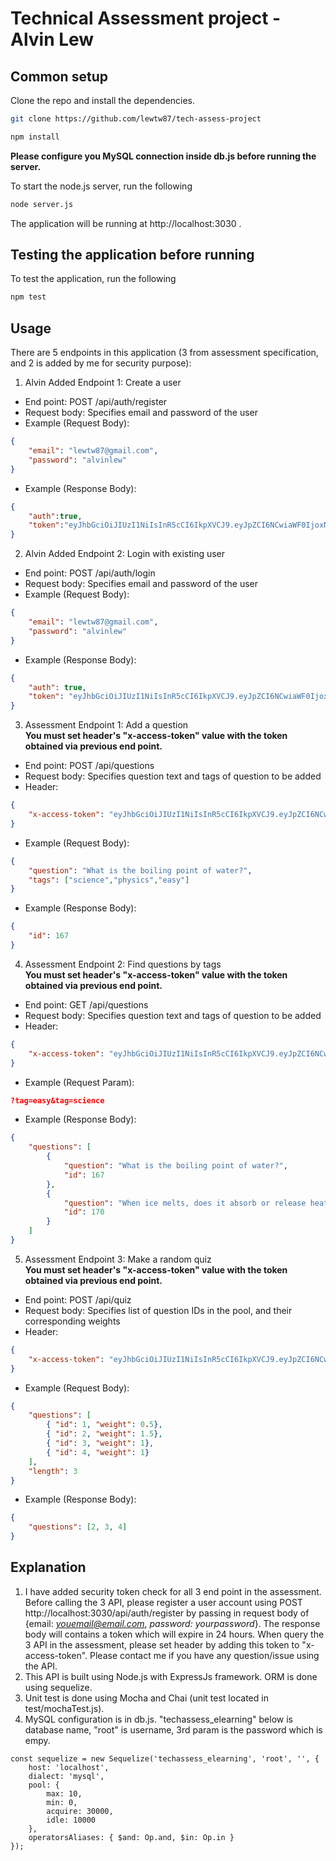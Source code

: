 # Technical Assessment project - Alvin Lew


## Common setup
Clone the repo and install the dependencies.

```bash
git clone https://github.com/lewtw87/tech-assess-project
```

```bash
npm install
```

**Please configure you MySQL connection inside db.js before running the server.**

To start the node.js server, run the following
```bash
node server.js
```

The application will be running at http://localhost:3030 .

## Testing the application before running
To test the application, run the following
```bash
npm test
```


## Usage
There are 5 endpoints in this application (3 from assessment specification, and 2 is added by me for security purpose):
1. Alvin Added Endpoint 1: Create a user
- End point: POST /api/auth/register
- Request body: Specifies email and password of the user
- Example (Request Body): 
```json
{
	"email": "lewtw87@gmail.com",
	"password": "alvinlew"
}
```
- Example (Response Body): 
```json
{
	"auth":true,
	"token":"eyJhbGciOiJIUzI1NiIsInR5cCI6IkpXVCJ9.eyJpZCI6NCwiaWF0IjoxNTQyNTIyOTg4LCJleHAiOjE1NDI2MDkzODh9.JSMD6GFe7fGcQXoTkAivBpYmTZrHuJo-96G6ROPykNs"
}
```

2. Alvin Added Endpoint 2: Login with existing user
- End point: POST /api/auth/login
- Request body: Specifies email and password of the user
- Example (Request Body): 
```json
{
	"email": "lewtw87@gmail.com",
	"password": "alvinlew"
}
```
- Example (Response Body): 
```json
{
	"auth": true,
	"token": "eyJhbGciOiJIUzI1NiIsInR5cCI6IkpXVCJ9.eyJpZCI6NCwiaWF0IjoxNTQyNTIyOTg4LCJleHAiOjE1NDI2MDkzODh9.JSMD6GFe7fGcQXoTkAivBpYmTZrHuJo-96G6ROPykNs"
}
```

3. Assessment Endpoint 1: Add a question
<br />**You must set header's "x-access-token" value with the token obtained via previous end point.**
- End point: POST /api/questions
- Request body: Specifies question text and tags of question to be added
- Header:
```json
{
	"x-access-token": "eyJhbGciOiJIUzI1NiIsInR5cCI6IkpXVCJ9.eyJpZCI6NCwiaWF0IjoxNTQyNTIyOTg4LCJleHAiOjE1NDI2MDkzODh9.JSMD6GFe7fGcQXoTkAivBpYmTZrHuJo-96G6ROPykNs"
}
```
- Example (Request Body): 
```json
{
	"question": "What is the boiling point of water?",
	"tags": ["science","physics","easy"]
}
```
- Example (Response Body): 
```json
{
	"id": 167
}
```

4. Assessment Endpoint 2: Find questions by tags
<br />**You must set header's "x-access-token" value with the token obtained via previous end point.**
- End point: GET /api/questions
- Request body: Specifies question text and tags of question to be added
- Header:
```json
{
	"x-access-token": "eyJhbGciOiJIUzI1NiIsInR5cCI6IkpXVCJ9.eyJpZCI6NCwiaWF0IjoxNTQyNTIyOTg4LCJleHAiOjE1NDI2MDkzODh9.JSMD6GFe7fGcQXoTkAivBpYmTZrHuJo-96G6ROPykNs"
}
```
- Example (Request Param): 
```json
?tag=easy&tag=science
```
- Example (Response Body): 
```json
{
	"questions": [
		{ 
			"question": "What is the boiling point of water?",
			"id": 167
		},
		{
			"question": "When ice melts, does it absorb or release heat?",
			"id": 170
		}
	]
}
```

5. Assessment Endpoint 3: Make a random quiz
<br />**You must set header's "x-access-token" value with the token obtained via previous end point.**
- End point: POST /api/quiz
- Request body: Specifies list of question IDs in the pool, and their corresponding weights
- Header:
```json
{
	"x-access-token": "eyJhbGciOiJIUzI1NiIsInR5cCI6IkpXVCJ9.eyJpZCI6NCwiaWF0IjoxNTQyNTIyOTg4LCJleHAiOjE1NDI2MDkzODh9.JSMD6GFe7fGcQXoTkAivBpYmTZrHuJo-96G6ROPykNs"
}
```
- Example (Request Body): 
```json
{
	"questions": [
		{ "id": 1, "weight": 0.5},
	    { "id": 2, "weight": 1.5},
	    { "id": 3, "weight": 1},
	    { "id": 4, "weight": 1}
	],
	"length": 3
}
```
- Example (Response Body): 
```json
{
	"questions": [2, 3, 4]
}
```


## Explanation
1. I have added security token check for all 3 end point in the assessment. Before calling the 3 API, please register a user account using POST http://localhost:3030/api/auth/register by passing in request body of {email: *youemail@email.com*, *password: yourpassword*}. The response body will contains a token which will expire in 24 hours. When query the 3 API in the assessment, please set header by adding this token to "x-access-token". Please contact me if you have any question/issue using the API.
2. This API is built using Node.js with ExpressJs framework. ORM is done using sequelize.
3. Unit test is done using Mocha and Chai (unit test located in test/mochaTest.js).
4. MySQL configuration is in db.js. "techassess_elearning" below is database name, "root" is username, 3rd param is the password which is empy.
```
const sequelize = new Sequelize('techassess_elearning', 'root', '', {
    host: 'localhost',
    dialect: 'mysql',
    pool: {
        max: 10,
        min: 0,
        acquire: 30000,
        idle: 10000
    },
    operatorsAliases: { $and: Op.and, $in: Op.in }
});
```